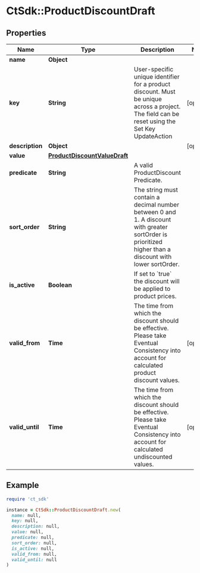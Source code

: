 # CtSdk::ProductDiscountDraft

## Properties

| Name | Type | Description | Notes |
| ---- | ---- | ----------- | ----- |
| **name** | **Object** |  |  |
| **key** | **String** | User-specific unique identifier for a product discount. Must be unique across a project. The field can be reset using the Set Key UpdateAction | [optional] |
| **description** | **Object** |  | [optional] |
| **value** | [**ProductDiscountValueDraft**](ProductDiscountValueDraft.md) |  |  |
| **predicate** | **String** | A valid ProductDiscount Predicate. |  |
| **sort_order** | **String** | The string must contain a decimal number between 0 and 1. A discount with greater sortOrder is prioritized higher than a discount with lower sortOrder. |  |
| **is_active** | **Boolean** | If set to &#x60;true&#x60; the discount will be applied to product prices. |  |
| **valid_from** | **Time** | The time from which the discount should be effective. Please take Eventual Consistency into account for calculated product discount values. | [optional] |
| **valid_until** | **Time** | The time from which the discount should be effective. Please take Eventual Consistency into account for calculated undiscounted values. | [optional] |

## Example

```ruby
require 'ct_sdk'

instance = CtSdk::ProductDiscountDraft.new(
  name: null,
  key: null,
  description: null,
  value: null,
  predicate: null,
  sort_order: null,
  is_active: null,
  valid_from: null,
  valid_until: null
)
```

